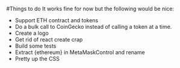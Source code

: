 #Things to do
It works fine for now but the following would be nice:
* Support ETH contract and tokens
* Do a bulk call to CoinGecko instead of calling a token at a time.
* Create a logo
* Get rid of react create crap
* Build some tests
* Extract {ethereum} in MetaMaskControl and rename
* Pretty up the CSS
